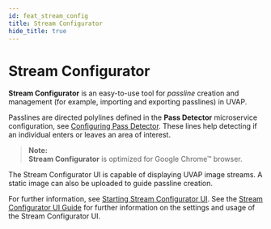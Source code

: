 ```yaml
---
id: feat_stream_config
title: Stream Configurator
hide_title: true
---
```


# Stream Configurator

**Stream Configurator** is an easy-to-use tool for _passline_ creation and
management (for example, importing and exporting passlines) in UVAP.

Passlines are directed polylines defined in the **Pass Detector** microservice
configuration, see [Configuring Pass Detector]. These lines help
detecting if an individual enters or leaves an area of interest.

>**Note:**  
**Stream Configurator** is optimized for Google Chrome™ browser.

The Stream Configurator UI is capable of displaying UVAP image streams. A static
image can also be uploaded to guide passline creation.

For further information, see [Starting Stream Configurator UI]. See
the [Stream Configurator UI Guide] for further information on the settings
and usage of the Stream Configurator UI.


[Configuring Pass Detector]: ../../dev/conf_passdet.md
[Starting Stream Configurator UI]: ../../dev/start_sc_ui.md
[Stream Configurator UI Guide]: ../../dev/conf_sc_ui.md
